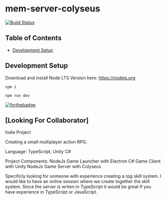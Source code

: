 # mem-server-colyseus
[![Build Status](https://travis-ci.org/memgame/mem-server-colyseus.svg?branch=master)](https://travis-ci.org/memgame/mem-server-colyseus)

## Table of Contents

* [Development Setup](#development-setup)

## Development Setup

Download and install Node LTS Version here: https://nodejs.org

```
npm i
```

```
npm run dev
```

[![forthebadge](https://forthebadge.com/images/badges/designed-in-ms-paint.svg)](https://forthebadge.com)


[Looking For Collaborator]
-------------------------
Indie Project

Creating a small multiplayer action RPG.

Language: TypeScript, Unity C#

Project Components:
NodeJs Game Launcher with Electron
C# Game Client with Unity
NodeJs Game Server with Colyseus

Specificly looking for someone with experience creating a rpg skill system.
I would like to have an online session where we create together the skill system.
Since the server is writen in TypeScript it would be great if you have experience in TypeScript or JavaScript.